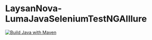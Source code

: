 # LaysanNova-LumaJavaSeleniumTestNGAlllure
[![Build Java with Maven](https://github.com/LaysanNova/LaysanNova-LumaJavaSeleniumTestNGAlllure/actions/workflows/build.yml/badge.svg)](https://github.com/LaysanNova/LaysanNova-LumaJavaSeleniumTestNGAlllure/actions/workflows/build.yml)
